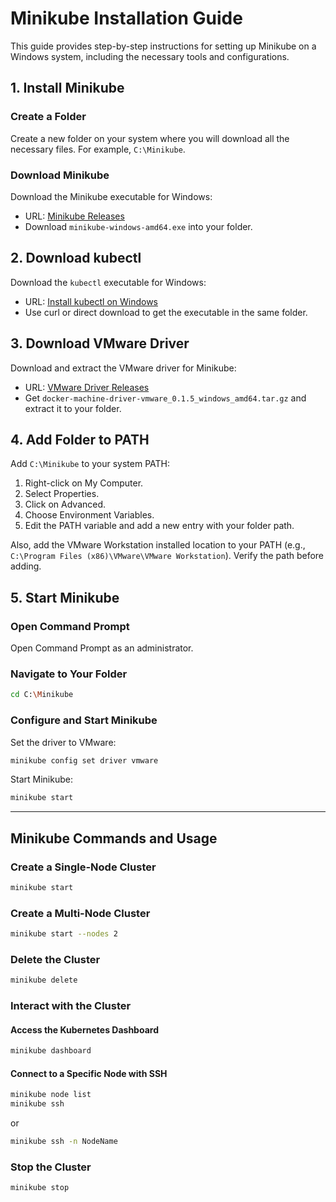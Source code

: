 # Minikube Installation Guide

This guide provides step-by-step instructions for setting up Minikube on a Windows system, including the necessary tools and configurations.

## 1. Install Minikube

### Create a Folder
Create a new folder on your system where you will download all the necessary files. For example, `C:\Minikube`.

### Download Minikube
Download the Minikube executable for Windows:
- URL: [Minikube Releases](https://github.com/kubernetes/minikube/releases)
- Download `minikube-windows-amd64.exe` into your folder.

## 2. Download kubectl

Download the `kubectl` executable for Windows:
- URL: [Install kubectl on Windows](https://kubernetes.io/docs/tasks/tools/install-kubectl-windows/)
- Use curl or direct download to get the executable in the same folder.

## 3. Download VMware Driver

Download and extract the VMware driver for Minikube:
- URL: [VMware Driver Releases](https://github.com/machine-drivers/docker-machine-driver-vmware/releases)
- Get `docker-machine-driver-vmware_0.1.5_windows_amd64.tar.gz` and extract it to your folder.

## 4. Add Folder to PATH

Add `C:\Minikube` to your system PATH:
1. Right-click on My Computer.
2. Select Properties.
3. Click on Advanced.
4. Choose Environment Variables.
5. Edit the PATH variable and add a new entry with your folder path.

Also, add the VMware Workstation installed location to your PATH (e.g., `C:\Program Files (x86)\VMware\VMware Workstation`). Verify the path before adding.

## 5. Start Minikube

### Open Command Prompt
Open Command Prompt as an administrator.

### Navigate to Your Folder
```sh
cd C:\Minikube
```

### Configure and Start Minikube
Set the driver to VMware:
```sh
minikube config set driver vmware
```

Start Minikube:
```sh
minikube start
```



________________________________________________________________________________________________________________________

## Minikube Commands and Usage

### Create a Single-Node Cluster
```sh
minikube start
```

### Create a Multi-Node Cluster
```sh
minikube start --nodes 2
```

### Delete the Cluster
```sh
minikube delete
```

### Interact with the Cluster
#### Access the Kubernetes Dashboard
```sh
minikube dashboard
```

#### Connect to a Specific Node with SSH
```sh
minikube node list
minikube ssh
```
or
```sh
minikube ssh -n NodeName
```

### Stop the Cluster
```sh
minikube stop
```
